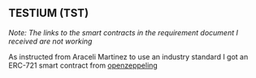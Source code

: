 ## TESTIUM (TST)

*Note: The links to the smart contracts in the requirement document I received are not working*

As instructed from Araceli  Martinez to use an industry standard I got an ERC-721 smart contract from [openzeppeling](https://www.openzeppelin.com/solidity-contracts)